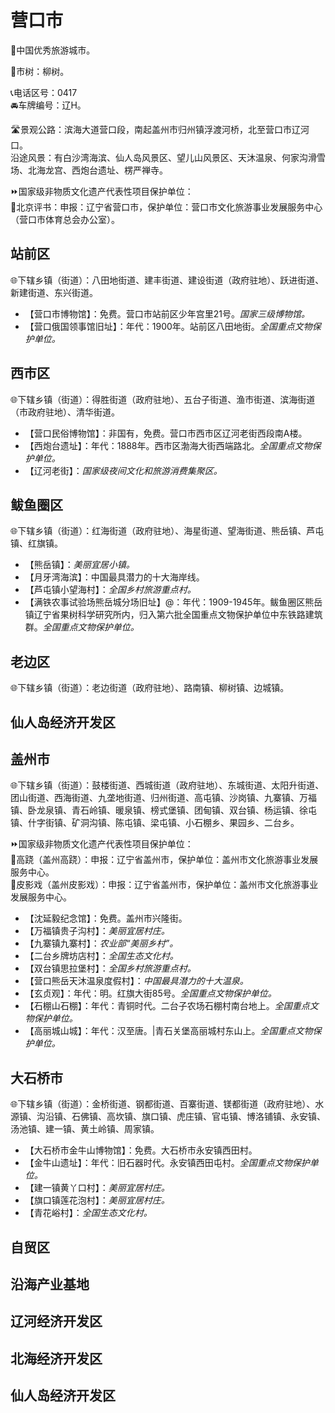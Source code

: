 # 营口市  
🏅中国优秀旅游城市。  
  
🌳市树：柳树。  
  
📞电话区号：0417  
🚘车牌编号：辽H。  

🛣️景观公路：滨海大道营口段，南起盖州市归州镇浮渡河桥，北至营口市辽河口。  
沿途风景：有白沙湾海滨、仙人岛风景区、望儿山风景区、天沐温泉、何家沟滑雪场、北海龙宫、西炮台遗址、楞严禅寺。  
  
⏩国家级非物质文化遗产代表性项目保护单位：  
🔸北京评书：申报：辽宁省营口市，保护单位：营口市文化旅游事业发展服务中心（营口市体育总会办公室）。    

## 站前区  
🌐下辖乡镇（街道）：八田地街道、建丰街道、建设街道（政府驻地）、跃进街道、新建街道、东兴街道。  
  
* 【营口市博物馆】：免费。营口市站前区少年宫里21号。*国家三级博物馆。*   
* 【营口俄国领事馆旧址】：年代：1900年。站前区八田地街。*全国重点文物保护单位。*  
  
## 西市区  
🌐下辖乡镇（街道）：得胜街道（政府驻地）、五台子街道、渔市街道、滨海街道（市政府驻地）、清华街道。  
  
* 【营口民俗博物馆】：非国有，免费。营口市西市区辽河老街西段南A楼。  
* 【西炮台遗址】：年代：1888年。西市区渤海大街西端路北。*全国重点文物保护单位。*    
* 【辽河老街】：*国家级夜间文化和旅游消费集聚区。*
  
## 鲅鱼圈区  
🌐下辖乡镇（街道）：红海街道（政府驻地）、海星街道、望海街道、熊岳镇、芦屯镇、红旗镇。  
  
* 【熊岳镇】：*美丽宜居小镇。*  
* 【月牙湾海滨】：中国最具潜力的十大海岸线。  
* 【芦屯镇小望海村】：*全国乡村旅游重点村。*  
* 【满铁农事试验场熊岳城分场旧址】@：年代：1909-1945年。鲅鱼圈区熊岳镇辽宁省果树科学研究所内，归入第六批全国重点文物保护单位中东铁路建筑群。*全国重点文物保护单位。*  
  
## 老边区  
🌐下辖乡镇（街道）：老边街道（政府驻地）、路南镇、柳树镇、边城镇。  

## 仙人岛经济开发区  

## 盖州市  
🌐下辖乡镇（街道）：鼓楼街道、西城街道（政府驻地）、东城街道、太阳升街道、团山街道、西海街道、九垄地街道、归州街道、高屯镇、沙岗镇、九寨镇、万福镇、卧龙泉镇、青石岭镇、暖泉镇、榜式堡镇、团甸镇、双台镇、杨运镇、徐屯镇、什字街镇、矿洞沟镇、陈屯镇、梁屯镇、小石棚乡、果园乡、二台乡。  
  
⏩国家级非物质文化遗产代表性项目保护单位：  
🔸高跷（盖州高跷）：申报：辽宁省盖州市，保护单位：盖州市文化旅游事业发展服务中心。  
🔸皮影戏（盖州皮影戏）：申报：辽宁省盖州市，保护单位：盖州市文化旅游事业发展服务中心。    
  
* 【沈延毅纪念馆】：免费。盖州市兴隆街。  
* 【万福镇贵子沟村】：*美丽宜居村庄。*  
* 【九寨镇九寨村】：*农业部“美丽乡村”。*  
* 【二台乡牌坊店村】：*全国生态文化村。*  
* 【双台镇思拉堡村】：*全国乡村旅游重点村。*  
* 【营口熊岳天沐温泉度假村】：*中国最具潜力的十大温泉。*  
* 【玄贞观】：年代：明。红旗大街85号。*全国重点文物保护单位。*  
* 【石棚山石棚】：年代：青铜时代。二台子农场石棚村南台地上。*全国重点文物保护单位。*  
* 【高丽城山城】：年代：汉至唐。|青石关堡高丽城村东山上。*全国重点文物保护单位。*  
  
## 大石桥市  
🌐下辖乡镇（街道）：金桥街道、钢都街道、百寨街道、镁都街道（政府驻地）、水源镇、沟沿镇、石佛镇、高坎镇、旗口镇、虎庄镇、官屯镇、博洛铺镇、永安镇、汤池镇、建一镇、黄土岭镇、周家镇。  
  
* 【大石桥市金牛山博物馆】：免费。大石桥市永安镇西田村。  
* 【金牛山遗址】：年代：旧石器时代。永安镇西田屯村。*全国重点文物保护单位。*  
* 【建一镇黄丫口村】：*美丽宜居村庄。*  
* 【旗口镇莲花泡村】：*美丽宜居村庄。*  
* 【青花峪村】：*全国生态文化村。*  

## 自贸区  
  
## 沿海产业基地  
  
## 辽河经济开发区  
  
## 北海经济开发区  
  
## 仙人岛经济开发区
